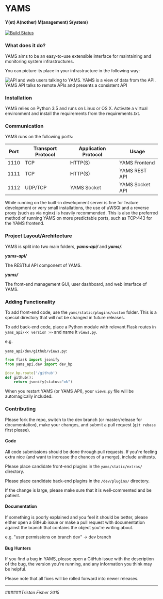 # YAMS
#### Y(et) A(nother) M(anagement) S(ystem)

[![Build Status](https://travis-ci.org/tristanfisher/yams.svg?branch=master)](https://travis-ci.org/tristanfisher/yams)

### What does it do?

YAMS aims to be an easy-to-use extensible interface for maintaining and monitoring system infrastructures.

You can picture its place in your infrastructure in the following way:

![API and web users talking to YAMS. YAMS is a view of data from the API. YAMS API talks to remote APIs and presents a consistent API](https://raw.github.com/tristanfisher/yams/master/yams_architecture.png)


### Installation

YAMS relies on Python 3.5 and runs on Linux or OS X.  Activate a virtual environment and install the requirements from the requirements.txt.

### Communication

YAMS runs on the following ports:

| Port 	| Transport Protocol 	| Application Protocol 	| Usage           	|
|------	|--------------------	|----------------------	|-----------------	|
| 1110 	| TCP                	| HTTP(S)              	| YAMS Frontend   	|
| 1111 	| TCP                	| HTTP(S)              	| YAMS REST API   	|
| 1112 	| UDP/TCP            	| YAMS Socket          	| YAMS Socket API 	|

While running on the built-in development server is fine for feature development or very small installations, the use of uWSGI and a reverse proxy (such as via nginx) is heavily recommended.  This is also the preferred method of running YAMS on more predictable ports, such as TCP:443 for the YAMS frontend.

### Project Layout/Architecture

YAMS is split into two main folders, ***yams-api/*** and ***yams/***.

***yams-api/***

The RESTful API component of YAMS.

***yams/***

The front-end management GUI, user dashboard, and web interface of YAMS.


### Adding Functionality

To add front-end code, use the `yams/static/plugins/custom` folder.  This is a special directory that will not be changed in future releases.

To add back-end code, place a Python module with relevant Flask routes in `yams_api/<< version >>` and name it `views.py`.

e.g.

`yams_api/dev/github/views.py`:

```python
from flask import jsonify
from yams_api.dev import dev_bp

@dev_bp.route('/github')
def github():
    return jsonify(status="ok")
```

When you restart YAMS (or YAMS API), your `views.py` file will be automagically included.


### Contributing

Please fork the repo, switch to the dev branch (or master/release for documentation), make your changes, and submit a pull request (`git rebase` first please).


#### Code

All code submissions should be done through pull requests.  If you're feeling extra nice (and want to increase the chances of a merge), include unittests.

Please place candidate front-end plugins in the `yams/static/extras/` directory.

Please place candidate back-end plugins in the `/dev/plugins/` directory.

If the change is large, please make sure that it is well-commented and be patient.

#### Documentation

If something is poorly explained and you feel it should be better, please either open a GitHub issue or make a pull request with documentation against the branch that contains the object you're writing about.

e.g. "user permissions on branch dev" -> dev branch

#### Bug Hunters

If you find a bug in YAMS, please open a GitHub issue with the description of the bug, the version you're running, and any information you think may be helpful.

Please note that all fixes will be rolled forward into newer releases.



---

######*Tristan Fisher 2015*
